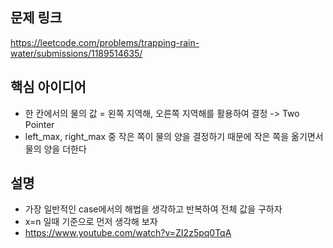 ## 문제 링크
https://leetcode.com/problems/trapping-rain-water/submissions/1189514635/

## 핵심 아이디어
- 한 칸에서의 물의 값 = 왼쪽 지역해, 오른쪽 지역해를 활용하여 결정 -> Two Pointer
- left_max, right_max 중 작은 쪽이 물의 양을 결정하기 때문에 작은 쪽을 옮기면서 물의 양을 더한다

## 설명
- 가장 일반적인 case에서의 해법을 생각하고 반복하여 전체 값을 구하자
- x=n 일때 기준으로 먼저 생각해 보자
- https://www.youtube.com/watch?v=ZI2z5pq0TqA
